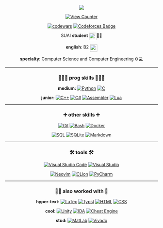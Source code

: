<div id="header" align="center">
  <img src="https://sun9-42.userapi.com/impg/a8DyQBuZlLutCI0nQb454tQUW9A_oXBYdkFPUg/Fpcp7pqS_RM.jpg?size=500x378&quality=95&sign=bf10c1987ac05eeaaabde3d332803357&type=album"/>
  
  [![View Counter](https://komarev.com/ghpvc/?username=n1xsi&style=for-the-badge&color=blueviolet)](#)
</div>

<div id="body" align="center">
  
  [![codewars](https://www.codewars.com/users/nixsi/badges/micro)](https://www.codewars.com/users/nixsi) 
  [![Codeforces Badge](https://codeforces-readme-stats.vercel.app/api/badge?username=nixsi)](https://codeforces.com/profile/nixsi)
  
  SUAI <b>student</b> <img src="https://src.guap.ru/logos/suai/suai-sign_w.svg" width="24" height="24" align="top">👨‍🎓
  
  <b>english</b>: B2 <img src="https://emojigraph.org/media/apple/flag-united-kingdom_1f1ec-1f1e7.png" width="24" height="24" align="top">
  
  <b>specialty</b>: Computer Science and Computer Engineering ⚙️💻
  
  <hr>
  
  ### 👩🏻‍💻 prog skills 👩🏻‍💻
  <b>medium: </b>
  [![Python](https://custom-icon-badges.demolab.com/badge/Python-000?style=for-the-badge&logo=pythonn)](#)
  [![C](https://img.shields.io/badge/c-000?style=for-the-badge&logo=c&logoColor=00599c)](#)
  
  <b>junior: </b>
  [![C++](https://img.shields.io/badge/c++-000?style=for-the-badge&logo=c%2B%2B&logoColor=00599c)](#)
  [![C#](https://custom-icon-badges.demolab.com/badge/C%20Sharp-000?style=for-the-badge&logo=csharppp&logoColor=white)](#)
  [![Assembler](https://custom-icon-badges.demolab.com/badge/GAS%20ASM%20x64-000?style=for-the-badge&logo=assmbler)](#)
  [![Lua](https://img.shields.io/badge/lua-000?style=for-the-badge&logo=lua&logoColor=2c2d72)](#)
  
  <hr>
  
  ### ➕ other skills ➕
  [![Git](https://img.shields.io/badge/Git-000?style=for-the-badge&logo=git)](#)
  [![Bash](https://img.shields.io/badge/bash-000?style=for-the-badge&logo=gnu-bash&logoColor=white)](#)
  [![Docker](https://img.shields.io/badge/docker-000?style=for-the-badge&logo=docker)](#)
  
  [![SQL](https://custom-icon-badges.demolab.com/badge/SQL-000?style=for-the-badge&logo=sqql)](#)
  [![SQLite](https://img.shields.io/badge/SQLite-%23000000.svg?style=for-the-badge&logo=sqlite&logoColor=white)](#)
  [![Markdown](https://img.shields.io/badge/markdown-%23000000.svg?style=for-the-badge&logo=markdown&logoColor=white)](#)
  
  <hr>
  
  ### 🛠️ tools 🛠️
  [![Visual Studio Code](https://custom-icon-badges.demolab.com/badge/VS%20Code-000?style=for-the-badge&logo=vstudioc)](#)
  [![Visual Studio](https://custom-icon-badges.demolab.com/badge/Visual%20Studio-000?style=for-the-badge&logo=vstudio)](#)
  
  [![Neovim](https://img.shields.io/badge/NeoVim-000?&style=for-the-badge&logo=neovim)](#)
  [![CLion](https://img.shields.io/badge/CLion-000?style=for-the-badge&logo=clion&logoColor=16b9e2)](#)
  [![PyCharm](https://img.shields.io/badge/pycharm-000?style=for-the-badge&logo=pycharm&logoColor=18e999)](#)
  
  <hr>
  
  ### ✍🏻 also worked with 👀
  <b>hyper-text: </b>
  [![LaTex](https://img.shields.io/badge/LaTex-black?style=for-the-badge&logo=latex&logoColor=008080)](#)
  [![Typst](https://img.shields.io/badge/typst-black?style=for-the-badge&logo=typst)](#)
  [![HTML](https://img.shields.io/badge/html-black?style=for-the-badge&logo=htmx)](#)
  [![CSS](https://img.shields.io/badge/CSS-black?style=for-the-badge&logo=css&logoColor=fff)](#)
  
  <b>cool: </b>
  [![Unity](https://img.shields.io/badge/unity-black?style=for-the-badge&logo=unity)](#) 
  [![IDA](https://custom-icon-badges.demolab.com/badge/IDA%20x64-000?style=for-the-badge&logo=ida64)](#)
  [![Cheat Engine](https://custom-icon-badges.demolab.com/badge/Cheat%20Engine-000?style=for-the-badge&logo=chtengine)](#)
  
  <b>stud: </b>
  [![MatLab](https://custom-icon-badges.demolab.com/badge/MatLab-000?style=for-the-badge&logo=mattlab)](#)
  [![Vivado](https://custom-icon-badges.demolab.com/badge/Vivado-000?style=for-the-badge&logo=vivado)](#)

</div>

<!-- https://custom-icon-badges.demolab.com - load your own badge -->
<!-- https://si-badge-maker.heyfe.org/en - build a badge -->
<!-- https://github.com/inttter/md-badges - popular badges -->
